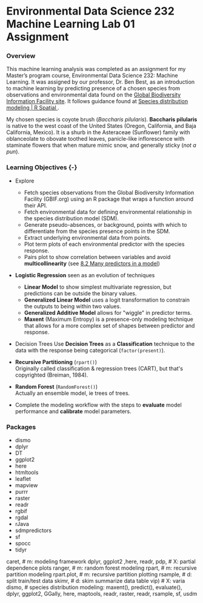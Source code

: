 # Environmental Data Science 232 Machine Learning Lab 01 Assignment

### Overview

This machine learning analysis was completed as an assignment for my Master’s program course, Environmental Data Science 232: Machine Learning. It was assigned by our professor, Dr. Ben Best, as an introduction to machine learning by predicting presence of a chosen species from observations and environmental data found on the [Global Biodiversity Information Facility site](https://www.gbif.org/). It follows guidance found at [Species distribution modeling | R Spatial ](https://rspatial.org/raster/sdm/).

My chosen species is coyote brush (*Baccharis pilularis*). **Baccharis pilularis** is native to the west coast of the United States (Oregon, California, and Baja California, Mexico). It is a shurb in the Asteraceae (Sunflower) family with oblanceolate to obovate toothed leaves, panicle-like inflorescence with staminate flowers that when mature mimic snow, and generally sticky (*not a pun*).

### Learning Objectives {-}

- Explore
  - Fetch species observations from the Global Biodiversity Information Facility (GBIF.org) using an R package that wraps a function around their API.
  - Fetch environmental data for defining environmental relationship in the species distribution model (SDM).
  - Generate pseudo-absences, or background, points with which to differentiate from the species presence points in the SDM.
  - Extract underlying environmental data from points.
  - Plot term plots of each environmental predictor with the species response.
  - Pairs plot to show correlation between variables and avoid **multicollinearity** (see [8.2 Many predictors in a model](https://openintro-ims.netlify.app/model-mlr.html#many-predictors-in-a-model))
- **Logistic Regression** seen as an evolution of techniques
  - **Linear Model** to show simplest multivariate regression, but predictions can be outside the binary values.
  - **Generalized Linear Model** uses a logit transformation to constrain the outputs to being within two values.
  - **Generalized Additive Model** allows for "wiggle" in predictor terms.
  - **Maxent** (Maximum Entropy) is a presence-only modeling technique that allows for a more complex set of shapes between predictor and response.
  
- Decision Trees
Use **Decision Trees** as a **Classification** technique to the data with the response being categorical (`factor(present)`).
- **Recursive Partitioning** (`rpart()`)\
    Originally called classification & regression trees (CART), but that's copyrighted (Breiman, 1984).
-   **Random Forest** (`RandomForest()`)\
    Actually an ensemble model, ie trees of trees.
- Complete the modeling workflow with the steps to **evaluate** model performance and **calibrate** model parameters.

### Packages

- dismo
- dplyr
- DT
- ggplot2
- here
- htmltools
- leaflet
- mapview
- purrr
- raster
- readr
- rgbif
- rgdal
- rJava
- sdmpredictors
- sf
- spocc
- tidyr

caret,       # m: modeling framework
  dplyr, ggplot2 ,here, readr, 
  pdp,         # X: partial dependence plots
  ranger,      # m: random forest modeling
  rpart,       # m: recursive partition modeling
  rpart.plot,  # m: recursive partition plotting
  rsample,     # d: split train/test data
  skimr,       # d: skim summarize data table
  vip)         # X: varia
  dismo, # species distribution modeling: maxent(), predict(), evaluate(), 
  dplyr, ggplot2, GGally, here, maptools, readr, 
  raster, readr, rsample, sf,
  usdm
  
